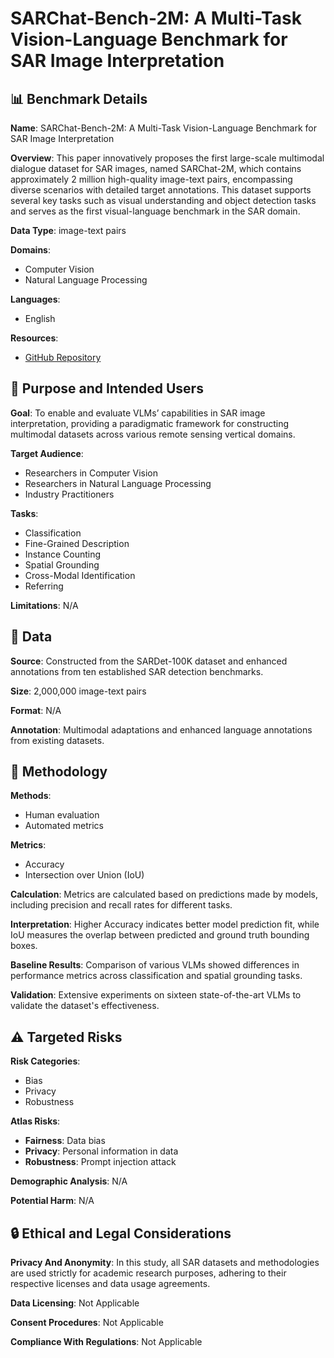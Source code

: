 # SARChat-Bench-2M: A Multi-Task Vision-Language Benchmark for SAR Image Interpretation

## 📊 Benchmark Details

**Name**: SARChat-Bench-2M: A Multi-Task Vision-Language Benchmark for SAR Image Interpretation

**Overview**: This paper innovatively proposes the first large-scale multimodal dialogue dataset for SAR images, named SARChat-2M, which contains approximately 2 million high-quality image-text pairs, encompassing diverse scenarios with detailed target annotations. This dataset supports several key tasks such as visual understanding and object detection tasks and serves as the first visual-language benchmark in the SAR domain.

**Data Type**: image-text pairs

**Domains**:
- Computer Vision
- Natural Language Processing

**Languages**:
- English

**Resources**:
- [GitHub Repository](https://github.com/JimmyMa99/SARChat)

## 🎯 Purpose and Intended Users

**Goal**: To enable and evaluate VLMs’ capabilities in SAR image interpretation, providing a paradigmatic framework for constructing multimodal datasets across various remote sensing vertical domains.

**Target Audience**:
- Researchers in Computer Vision
- Researchers in Natural Language Processing
- Industry Practitioners

**Tasks**:
- Classification
- Fine-Grained Description
- Instance Counting
- Spatial Grounding
- Cross-Modal Identification
- Referring

**Limitations**: N/A

## 💾 Data

**Source**: Constructed from the SARDet-100K dataset and enhanced annotations from ten established SAR detection benchmarks.

**Size**: 2,000,000 image-text pairs

**Format**: N/A

**Annotation**: Multimodal adaptations and enhanced language annotations from existing datasets.

## 🔬 Methodology

**Methods**:
- Human evaluation
- Automated metrics

**Metrics**:
- Accuracy
- Intersection over Union (IoU)

**Calculation**: Metrics are calculated based on predictions made by models, including precision and recall rates for different tasks.

**Interpretation**: Higher Accuracy indicates better model prediction fit, while IoU measures the overlap between predicted and ground truth bounding boxes.

**Baseline Results**: Comparison of various VLMs showed differences in performance metrics across classification and spatial grounding tasks.

**Validation**: Extensive experiments on sixteen state-of-the-art VLMs to validate the dataset's effectiveness.

## ⚠️ Targeted Risks

**Risk Categories**:
- Bias
- Privacy
- Robustness

**Atlas Risks**:
- **Fairness**: Data bias
- **Privacy**: Personal information in data
- **Robustness**: Prompt injection attack

**Demographic Analysis**: N/A

**Potential Harm**: N/A

## 🔒 Ethical and Legal Considerations

**Privacy And Anonymity**: In this study, all SAR datasets and methodologies are used strictly for academic research purposes, adhering to their respective licenses and data usage agreements.

**Data Licensing**: Not Applicable

**Consent Procedures**: Not Applicable

**Compliance With Regulations**: Not Applicable

